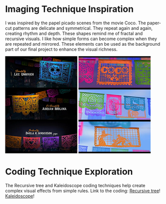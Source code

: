 # Imaging Technique Inspiration
I was inspired by the papel picado scenes from the movie Coco. The paper-cut patterns are delicate and symmetrical. They repeat again and again, creating rhythm and depth. These shapes remind me of fractal and recursive visuals. I like how simple forms can become complex when they are repeated and mirrored. These elements can be used as the background part of our final project to enhance the visual richness.

![Image of coco1](readmeImages/coco1.png)
![Image of coco2](readmeImages/coco2.png)

# Coding Technique Exploration
The Recursive tree and Kaleidoscope coding techniques help create complex visual effects from simple rules.
Link to the coding: 
[Recursive tree](https://p5js.org/zh-Hans/examples//repetition-recursive-tree/)!
[Kaleidoscope](https://p5js.org/zh-Hans/examples/repetition-kaleidoscope/)!
